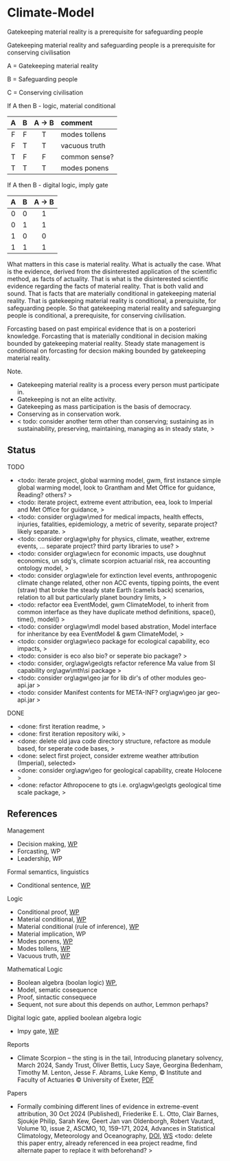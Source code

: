# Climate-Model

Gatekeeping material reality is a prerequisite for safeguarding people

Gatekeeping material reality and safeguarding people is a prerequisite for conserving civilisation

A = Gatekeeping material reality

B = Safeguarding people

C = Conserving civilisation

If A then B - logic, material conditional

| A | B | A -> B | comment |
| :-: | :-: | :-: | :---- |
| F | F | T | modes tollens |
| F | T | T | vacuous truth |
| T | F | F | common sense? |
| T | T | T | modes ponens |

If A then B - digital logic, imply gate

| A | B | A -> B |
| :-: | :-: | :-: |
| 0 | 0 | 1 |
| 0 | 1 | 1 |
| 1 | 0 | 0 |
| 1 | 1 | 1 |

What matters in this case is material reality. What is actually the case. What is the evidence, derived from the disinterested application of the scientific method, as facts of actuality. That is what is the disinterested scientific evidence regarding the facts of material reality. That is both valid and sound. That is facts that are materially conditional in gatekeeping material reality. That is gatekeeping material reality is conditional, a prerquisite, for safeguarding people. So that gatekeeping material reality and safeguarging people is conditional, a prerequisite, for conserving civilisation.

Forcasting based on past empirical evidence that is on a posteriori knowledge. Forcasting that is materially conditional in decision making bounded by gatekeeping material reality. Steady state management is conditional on forcasting for decsion making bounded by gatekeeping material reality. 

Note. 
* Gatekeeping material reality is a process every person must participate in.
* Gatekeeping is not an elite activity.
* Gatekeeping as mass participation is the basis of democracy.
* Conserving as in conservation work.
* < todo: consider another term other than conserving; sustaining as in sustainability, preserving, maintaining, managing as in steady state, >

## Status

TODO
* <todo: iterate project, global warming model, gwm, first instance simple global warming model, look to Grantham and Met Office for guidance, Reading? others? >
* <todo: iterate project, extreme event attribution, eea, look to Imperial and Met Office for guidance,  >
* <todo: consider org\agw\med for medical impacts, health effects, injuries, fatalities, epidemiology, a metric of severity, separate project? likely separate. >
* <todo: consider org\agw\phy for physics, climate, weather, extreme events, ... separate project? third party libraries to use? >
* <todo: consider org\agw\ecn for economic impacts, use doughnut economics, un sdg's, climate scorpion actuarial risk, rea accounting ontology model,  >
* <todo: consider org\agw\ele for extinction level events, anthropogenic climate change related, other non ACC events, tipping points, the event (straw) that broke the steady state Earth (camels back) scenarios, relation to all but particularly planet boundry limits,  >
* <todo: refactor eea EventModel, gwm ClimateModel, to inherit from common interface as they have duplicate method definitions, space(), time(), model() >
* <todo: consider org\agw\mdl model based abstration, Model interface for inheritance by eea EventModel & gwm ClimateModel, >
* <todo: consider org\agw\eco package for ecological capability, eco impacts, >
* <todo: consider is eco also bio? or seperate bio package? >
* <todo: consider, org\agw\geo\gts refactor reference Ma value from SI capability org\agw\mth\si package >
* <todo: consider org\agw\geo jar for lib dir's of other modules geo-api.jar >
* <todo: consider Manifest contents for META-INF? org\agw\geo jar geo-api.jar >

DONE
* <done: first iteration readme, >
* <done: first iteration repository wiki, >
* <done: delete old java code directory structure, refactore as module based, for seperate code bases, >
* <done: select first project, consider extreme weather attribution (Imperial), selected>
* <done: consider org\agw\geo for geological capability, create Holocene >
* <done: refactor Athropocene to gts i.e. org\agw\geo\gts geological time scale package, >

## References

Management
* Decision making, [WP](https://en.wikipedia.org/wiki/Decision-making)
* Forcasting, WP
* Leadership, WP

Formal semantics, linguistics
* Conditional sentence, [WP](https://en.wikipedia.org/wiki/Conditional_sentence)

Logic
* Conditional proof, [WP](https://en.wikipedia.org/wiki/Conditional_proof)
* Material conditional, [WP](https://en.wikipedia.org/wiki/Material_conditional)
* Material conditional (rule of inference), [WP](https://en.wikipedia.org/wiki/Material_implication_(rule_of_inference))
* Material implication, WP
* Modes ponens, [WP](https://en.wikipedia.org/wiki/Modus_ponens)
* Modes tollens, [WP](https://en.wikipedia.org/wiki/Modus_tollens)
* Vacuous truth, [WP](https://en.wikipedia.org/wiki/Vacuous_truth)

Mathematical Logic
* Boolean algebra (boolan logic) [WP](https://en.wikipedia.org/wiki/Boolean_algebra),
* Model, sematic cosequence
* Proof, sintactic consequece
* Sequent, not sure about this depends on author, Lemmon perhaps?

Digital logic gate, applied boolean algebra logic
* Impy gate, [WP](https://en.wikipedia.org/wiki/IMPLY_gate)

Reports
* Climate Scorpion – the sting is in the tail, Introducing planetary solvency, March 2024, Sandy Trust, Oliver Bettis, Lucy Saye, Georgina Bedenham, Timothy M. Lenton, Jesse F. Abrams, Luke Kemp, © Institute and Faculty of Actuaries © University of Exeter, [PDF](https://actuaries.org.uk/media/g1qevrfa/climate-scorpion.pdf)

Papers
* Formally combining different lines of evidence in extreme-event attribution, 30 Oct 2024 (Published), Friederike E. L. Otto, Clair Barnes, Sjoukje Philip, Sarah Kew, Geert Jan van Oldenborgh, Robert Vautard, Volume 10, issue 2, ASCMO, 10, 159–171, 2024, Advances in Statistical Climatology, Meteorology and Oceanography, [DOI](https://doi.org/10.5194/ascmo-10-159-2024), [WS](https://ascmo.copernicus.org/articles/10/159/2024/) <todo: delete this paper entry, already referenced in eea project readme, find alternate paper to replace it with beforehand? >

